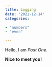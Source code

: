 ```yaml
---
title: Logging
date: '2021-12-14'
categories:

- "numbers"
- "even"

---
```


Hello, I am _Post One._

**Nice to meet you!**